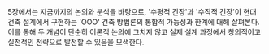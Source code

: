 5장에서는 지금까지의 논의와 분석을 바탕으로, '수평적 긴장'과 '수직적 긴장'이 현대 건축 설계에서 구현하는 'OOO' 건축 방법론의 통합적 가능성과 한계에 대해 살펴본다. 이를 통해 두 개념이 단순히 이론적 논의에 그치지 않고 실제 설계 과정에서 창의적이고 실천적인 전략으로 발전할 수 있음을 모색한다.
